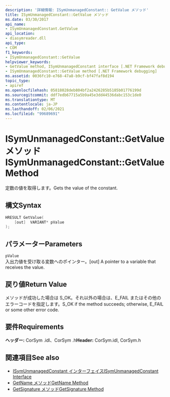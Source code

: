 ```yaml
---
description: '詳細情報: ISymUnmanagedConstant:: GetValue メソッド'
title: ISymUnmanagedConstant::GetValue メソッド
ms.date: 03/30/2017
api_name:
- ISymUnmanagedConstant.GetValue
api_location:
- diasymreader.dll
api_type:
- COM
f1_keywords:
- ISymUnmanagedConstant::GetValue
helpviewer_keywords:
- GetValue method, ISymUnmanagedConstant interface [.NET Framework debugging]
- ISymUnmanagedConstant::GetValue method [.NET Framework debugging]
ms.assetid: 0036fc10-e768-47a8-b9cf-bf47faf8d194
topic_type:
- apiref
ms.openlocfilehash: 05818028deb804bf2a2426285b5185b01776199d
ms.sourcegitcommit: ddf7edb67715a5b9a45e3dd44536dabc153c1de0
ms.translationtype: MT
ms.contentlocale: ja-JP
ms.lasthandoff: 02/06/2021
ms.locfileid: "99689691"
---
```

# <a name="isymunmanagedconstantgetvalue-method"></a><span data-ttu-id="e2a36-103">ISymUnmanagedConstant::GetValue メソッド</span><span class="sxs-lookup"><span data-stu-id="e2a36-103">ISymUnmanagedConstant::GetValue Method</span></span>

<span data-ttu-id="e2a36-104">定数の値を取得します。</span><span class="sxs-lookup"><span data-stu-id="e2a36-104">Gets the value of the constant.</span></span>  
  
## <a name="syntax"></a><span data-ttu-id="e2a36-105">構文</span><span class="sxs-lookup"><span data-stu-id="e2a36-105">Syntax</span></span>  
  
```cpp  
HRESULT GetValue(  
    [out]  VARIANT* pValue  
);  
```  
  
## <a name="parameters"></a><span data-ttu-id="e2a36-106">パラメーター</span><span class="sxs-lookup"><span data-stu-id="e2a36-106">Parameters</span></span>  

 `pValue`  
 <span data-ttu-id="e2a36-107">入出力値を受け取る変数へのポインター。</span><span class="sxs-lookup"><span data-stu-id="e2a36-107">[out] A pointer to a variable that receives the value.</span></span>  
  
## <a name="return-value"></a><span data-ttu-id="e2a36-108">戻り値</span><span class="sxs-lookup"><span data-stu-id="e2a36-108">Return Value</span></span>  

 <span data-ttu-id="e2a36-109">メソッドが成功した場合は S_OK。それ以外の場合は、E_FAIL またはその他のエラーコードを指定します。</span><span class="sxs-lookup"><span data-stu-id="e2a36-109">S_OK if the method succeeds; otherwise, E_FAIL or some other error code.</span></span>  
  
## <a name="requirements"></a><span data-ttu-id="e2a36-110">要件</span><span class="sxs-lookup"><span data-stu-id="e2a36-110">Requirements</span></span>  

 <span data-ttu-id="e2a36-111">**ヘッダー:** CorSym .idl、CorSym .h</span><span class="sxs-lookup"><span data-stu-id="e2a36-111">**Header:** CorSym.idl, CorSym.h</span></span>  
  
## <a name="see-also"></a><span data-ttu-id="e2a36-112">関連項目</span><span class="sxs-lookup"><span data-stu-id="e2a36-112">See also</span></span>

- [<span data-ttu-id="e2a36-113">ISymUnmanagedConstant インターフェイス</span><span class="sxs-lookup"><span data-stu-id="e2a36-113">ISymUnmanagedConstant Interface</span></span>](isymunmanagedconstant-interface.md)
- [<span data-ttu-id="e2a36-114">GetName メソッド</span><span class="sxs-lookup"><span data-stu-id="e2a36-114">GetName Method</span></span>](isymunmanagedconstant-getname-method.md)
- [<span data-ttu-id="e2a36-115">GetSignature メソッド</span><span class="sxs-lookup"><span data-stu-id="e2a36-115">GetSignature Method</span></span>](isymunmanagedconstant-getsignature-method.md)
